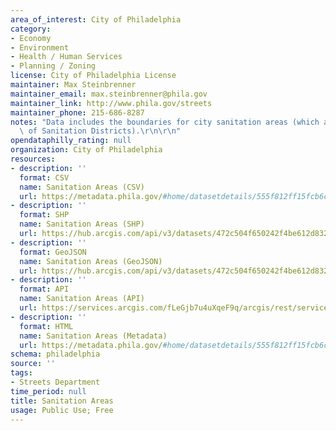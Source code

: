 ```yaml
---
area_of_interest: City of Philadelphia
category:
- Economy
- Environment
- Health / Human Services
- Planning / Zoning
license: City of Philadelphia License
maintainer: Max Steinbrenner
maintainer_email: max.steinbrenner@phila.gov
maintainer_link: http://www.phila.gov/streets
maintainer_phone: 215-686-8287
notes: "Data includes the boundaries for city sanitation areas (which are aggregations\
  \ of Sanitation Districts).\r\n\r\n"
opendataphilly_rating: null
organization: City of Philadelphia
resources:
- description: ''
  format: CSV
  name: Sanitation Areas (CSV)
  url: https://metadata.phila.gov/#home/datasetdetails/555f812ff15fcb6c6ed4411f/representationdetails/55438a869b989a05172d0d02/
- description: ''
  format: SHP
  name: Sanitation Areas (SHP)
  url: https://hub.arcgis.com/api/v3/datasets/472c504f650242f4be612d8320b89c86_0/downloads/data?format=shp&spatialRefId=2272&where=1%3D1
- description: ''
  format: GeoJSON
  name: Sanitation Areas (GeoJSON)
  url: https://hub.arcgis.com/api/v3/datasets/472c504f650242f4be612d8320b89c86_0/downloads/data?format=geojson&spatialRefId=4326&where=1%3D1
- description: ''
  format: API
  name: Sanitation Areas (API)
  url: https://services.arcgis.com/fLeGjb7u4uXqeF9q/arcgis/rest/services/Sanitation_Areas/FeatureServer/0/query?outFields=*&where=1%3D1
- description: ''
  format: HTML
  name: Sanitation Areas (Metadata)
  url: https://metadata.phila.gov/#home/datasetdetails/555f812ff15fcb6c6ed4411f/representationdetails/55438a869b989a05172d0d02/
schema: philadelphia
source: ''
tags:
- Streets Department
time_period: null
title: Sanitation Areas
usage: Public Use; Free
---
```

